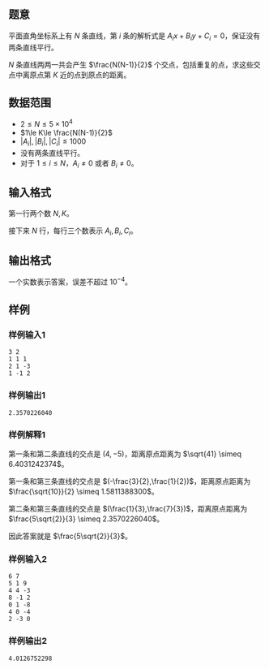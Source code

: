 ##  题意 

平面直角坐标系上有 $N$ 条直线，第 $i$ 条的解析式是 $A_ix+B_iy+C_i=0$，保证没有两条直线平行。

$N$ 条直线两两一共会产生 $\frac{N(N-1)}{2}$ 个交点，包括重复的点，求这些交点中离原点第 $K$ 近的点到原点的距离。

##  数据范围

- $2\le N\le 5\times 10^4$
- $1\le K\le \frac{N(N-1)}{2}$
- $|A_i|,|B_i|,|C_i|\le 1000$
- 没有两条直线平行。
- 对于 $1\le i\le N$，$A_i\ne 0$ 或者 $B_i\ne 0$。

##  输入格式

第一行两个数 $N,K$。

接下来 $N$ 行，每行三个数表示 $A_i,B_i,C_i$。

##  输出格式

一个实数表示答案，误差不超过 $10^{-4}$。

##  样例

###  样例输入1

```
3 2
1 1 1
2 1 -3
1 -1 2
```

###  样例输出1

```
2.3570226040
```

###  样例解释1

第一条和第二条直线的交点是 $(4,-5)$，距离原点距离为 $\sqrt{41} \simeq 6.4031242374$。

第一条和第三条直线的交点是 $(-\frac{3}{2},\frac{1}{2})$，距离原点距离为 $\frac{\sqrt{10}}{2} \simeq 1.5811388300$。

第二条和第三条直线的交点是 $(\frac{1}{3},\frac{7}{3})$，距离原点距离为 $\frac{5\sqrt{2}}{3} \simeq 2.3570226040$。

因此答案就是 $\frac{5\sqrt{2}}{3}$。

###  样例输入2

```
6 7
5 1 9
4 4 -3
8 -1 2
0 1 -8
4 0 -4
2 -3 0
```

###  样例输出2

```
4.0126752298
```
